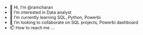 - 👋 Hi, I’m @ramcharan
- 👀 I’m interested in Data analyst
- 🌱 I’m currently learning SQL, Python, Powerbi
- 💞️ I’m looking to collaborate on SQL projects, Powerbi dashboard
- 📫 How to reach me ...

<!---
ramcharanashok/ramcharanashok is a ✨ special ✨ repository because its `README.md` (this file) appears on your GitHub profile.
You can click the Preview link to take a look at your changes.
--->
